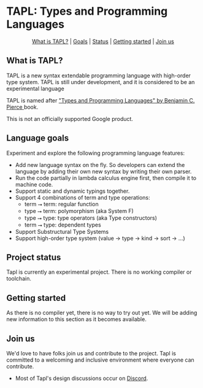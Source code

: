 # TAPL: Types and Programming Languages

<!--
Part of the Tapl Language project, under the Apache License v2.0 with LLVM
Exceptions. See /LICENSE for license information.
SPDX-License-Identifier: Apache-2.0 WITH LLVM-exception
-->

<p align="center">
  <a href="#what-is-tapl">What is TAPL?</a> |
  <a href="#language-goals">Goals</a> |
  <a href="#project-status">Status</a> |
  <a href="#getting-started">Getting started</a> |
  <a href="#join-us">Join us</a>
</p>

## What is TAPL? 

TAPL is a new syntax extendable programming language with high-order type system. TAPL is still under development, and it is considered to be an experimental language

TAPL is named after ["Types and Programming Languages" by Benjamin C. Pierce ](https://www.cis.upenn.edu/~bcpierce/tapl/) book.

This is not an officially supported Google product.

## Language goals

Experiment and explore the following programming language features:
* Add new language syntax on the fly. So developers can extend the language by adding their own new syntax by writing their own parser.
* Run the code partially in lambda calculus engine first, then compile it to machine code.
* Support static and dynamic typings together.
* Support 4 combinations of term and type operations:
  * term ⭢ term: regular function
  * type ⭢ term: polymorphism (aka System F)
  * type ⭢ type: type operators (aka Type constructors)
  * term ⭢ type: dependent types
* Support Substructural Type Systems
* Support high-order type system (value -> type -> kind -> sort -> ...)


## Project status

Tapl is currently an experimental project. There is no working compiler or toolchain.

## Getting started

As there is no compiler yet, there is no way to try out yet. We will be adding new information to this section as it becomes available.

## Join us

We'd love to have folks join us and contribute to the project. Tapl is committed to a welcoming and inclusive environment where everyone can contribute.
* Most of Tapl's design discussions occur on [Discord](https://discord.gg/7N5Gp85hAy).